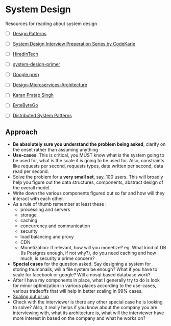 # System Design
Resources for reading about system design

* [ ] [Design Patterns](https://sourcemaking.com/)
* [ ] [System Design Interview Preperation Series by CodeKarle](https://www.youtube.com/watch?v=3loACSxowRU&list=PLhgw50vUymycJPN6ZbGTpVKAJ0cL4OEH3)
* [ ] [HiredInTech](https://www.hiredintech.com/classrooms/system-design/lesson/53)
* [ ] [system-design-primer](https://github.com/donnemartin/system-design-primer)
* [ ] [Google prep](https://github.com/mister0/How-to-prepare-for-google-interview-SWE-SRE)
* [ ] [Design-Microservices-Architecture](https://github.com/mehmetozkaya/Design-Microservices-Architecture-with-Patterns-Principles)
* [ ] [Karan Pratap Singh](https://www.karanpratapsingh.com/courses/system-design)
* [ ] [ByteByteGo](https://github.com/ByteByteGoHq/ml-bytebytego)
* [ ] [Distributed System Patterns](https://martinfowler.com/articles/patterns-of-distributed-systems/)


## Approach
* **Be absolutely sure you understand the problem being asked**, clarify on the onset rather than assuming anything 
* **Use-cases**. This is critical, you MUST know what is the system going to be used for, what is the scale it is going to be used for. Also, constraints like requests per second, requests types, data written per second, data read per second.
* Solve the problem for a **very small set**, say, 100 users. This will broadly help you figure out the data structures, components, abstract design of the overall model.
* Write down the various components figured out so far and how will they interact with each other.
*  As a rule of thumb remember at least these :
	 * processing and servers
	 * storage 
	 * caching 
	 * concurrency and communication
	 * security 
	 * load balancing and proxy 
	 * CDN 
	 *  Monetization: if relevant, how will you monetize?
 eg. What kind of DB (Is Postgres enough, if not why?), do you need caching and how much, is security a prime concern? 
* **Special cases** for the question asked. Say designing a system for storing thumbnails, will a file system be enough? What if you have to scale for facebook or google? Will a nosql based database work?
* After I have my components in place, what I generally try to do is look for minor optimization in various places according to the use-cases, various tradeoffs that will help in better scaling in 99% cases.
* [Scaling out or up](http://highscalability.com/blog/2014/5/12/4-architecture-issues-when-scaling-web-applications-bottlene.html)
* Check with the interviewer is there any other special case he is looking to solve? Also, it really helps if you know about the company you are interviewing with, what its architecture is, what will the interviewer have more interest in based on the company and what he works on? 
